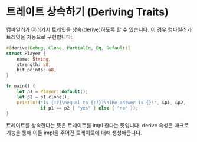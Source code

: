 # 트레이트 상속하기 (Deriving Traits)

컴파일러가 여러가지 트레잇을 상속(derive)하도록 할 수 있습니다. 이 경우 컴파일러가 트레잇을 자동으로 구현합니다:

```rust
#[derive(Debug, Clone, PartialEq, Eq, Default)]
struct Player {
    name: String,
    strength: u8,
    hit_points: u8,
}

fn main() {
    let p1 = Player::default();
    let p2 = p1.clone();
    println!("Is {:?}\nequal to {:?}?\nThe answer is {}!", &p1, &p2,
             if p1 == p2 { "yes" } else { "no" });
}
```

트레이트를 상속한다는 뜻은 트레이트를 impl 한다는 뜻입니다. derive 속성은 매크로 기능을 통해 이들 impl을 주어진 트레이트에 대해 생성해줍니다.&#x20;
